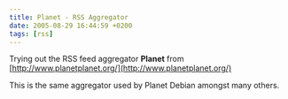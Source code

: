```yaml
---
title: Planet - RSS Aggregator
date: 2005-08-29 16:44:59 +0200
tags: [rss]
---
```


Trying out the RSS feed aggregator **Planet** from [http://www.planetplanet.org/](http://www.planetplanet.org/)

This is the same aggregator used by Planet Debian amongst many others.
